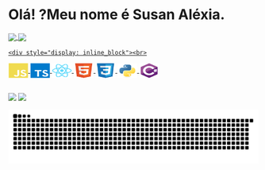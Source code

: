 <h1> Olá! ?Meu nome é Susan Aléxia. </h1>

<div>
  <a href="https://github.com/susanalexiaa">
  <img height="180em"   align="center" src="https://github-readme-stats.vercel.app/api?username=susanalexiaa&show_icons=true&theme=jolly&include_all_commits=true&count_private=true"/>
<img height="180em"  align="center" src="https://github-readme-stats.vercel.app/api/top-langs/?username=susanalexiaa&&layout=compact&hide=shell&theme=jolly"/>

    <div style="display: inline_block"><br>
  <img align="center" alt="Susan-Js" height="30" width="40" src="https://raw.githubusercontent.com/devicons/devicon/master/icons/javascript/javascript-plain.svg">
  <img align="center" alt="Susan-Ts" height="30" width="40" src="https://raw.githubusercontent.com/devicons/devicon/master/icons/typescript/typescript-plain.svg">
  <img align="center" alt="Susan-React" height="30" width="40" src="https://raw.githubusercontent.com/devicons/devicon/master/icons/react/react-original.svg">
  <img align="center" alt="Susan-HTML" height="30" width="40" src="https://raw.githubusercontent.com/devicons/devicon/master/icons/html5/html5-original.svg">
  <img align="center" alt="Susan-CSS" height="30" width="40" src="https://raw.githubusercontent.com/devicons/devicon/master/icons/css3/css3-original.svg">
  <img align="center" alt="Susan-Python" height="30" width="40" src="https://raw.githubusercontent.com/devicons/devicon/master/icons/python/python-original.svg">
  <img align="center" alt="Susan-Csharp" height="30" width="40" src="https://raw.githubusercontent.com/devicons/devicon/master/icons/csharp/csharp-original.svg">
</div>

##
<a href="https://www.youtube.com/channel/UCZOQqQNgfDBSn4k2kbU_flg" target="_blank"><img src="https://img.shields.io/badge/-Youtube-%23EA4335?style=for-the-badge&logo=youtube&logoColor=white" target="_blank"></a>
<a href="https://www.instagram.com/susanmarketing/" target="_blank"><img src="https://img.shields.io/badge/-Instagram-%23E4405F?style=for-the-badge&logo=instagram&logoColor=white" target="_blank"></a>

![Snake animation](https://github.com/susanalexiaa/susanalexiaa/blob/output/github-contribution-grid-snake.svg)
</div>
